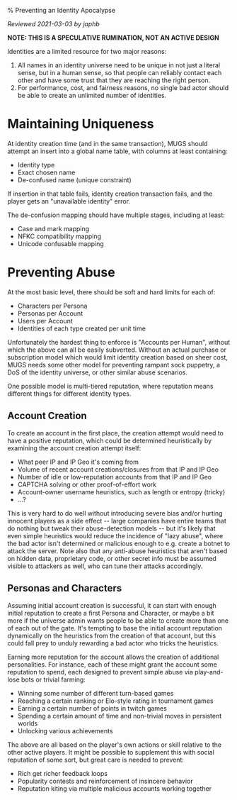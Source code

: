 % Preventing an Identity Apocalypse

*Reviewed 2021-03-03 by japhb*

**NOTE: THIS IS A SPECULATIVE RUMINATION, NOT AN ACTIVE DESIGN**


Identities are a limited resource for two major reasons:

1. All names in an identity universe need to be unique in not just a literal
   sense, but in a human sense, so that people can reliably contact each other
   and have some trust that they are reaching the right person.
2. For performance, cost, and fairness reasons, no single bad actor should be
   able to create an unlimited number of identities.


# Maintaining Uniqueness

At identity creation time (and in the same transaction), MUGS should attempt an
insert into a global name table, with columns at least containing:

* Identity type
* Exact chosen name
* De-confused name (unique constraint)

If insertion in that table fails, identity creation transaction fails, and the
player gets an "unavailable identity" error.

The de-confusion mapping should have multiple stages, including at least:

* Case and mark mapping
* NFKC compatibility mapping
* Unicode confusable mapping


# Preventing Abuse

At the most basic level, there should be soft and hard limits for each of:

* Characters per Persona
* Personas per Account
* Users per Account
* Identities of each type created per unit time

Unfortunately the hardest thing to enforce is "Accounts per Human", without
which the above can all be easily subverted.  Without an actual purchase or
subscription model which would limit identity creation based on sheer cost,
MUGS needs some other model for preventing rampant sock puppetry, a DoS of the
identity universe, or other similar abuse scenarios.

One possible model is multi-tiered reputation, where reputation means different
things for different identity types.


## Account Creation

To create an account in the first place, the creation attempt would need to
have a positive reputation, which could be determined heuristically by
examining the account creation attempt itself:

* What peer IP and IP Geo it's coming from
* Volume of recent account creations/closures from that IP and IP Geo
* Number of idle or low-reputation accounts from that IP and IP Geo
* CAPTCHA solving or other proof-of-effort work
* Account-owner username heuristics, such as length or entropy (tricky)
* ...?

This is very hard to do well without introducing severe bias and/or hurting
innocent players as a side effect -- large companies have entire teams that do
nothing but tweak their abuse-detection models -- but it's likely that even
simple heuristics would reduce the incidence of "lazy abuse", where the bad
actor isn't determined or malicious enough to e.g. create a botnet to attack
the server.  Note also that any anti-abuse heuristics that aren't based on
hidden data, proprietary code, or other secret info must be assumed visible to
attackers as well, who can tune their attacks accordingly.


## Personas and Characters

Assuming initial account creation is successful, it can start with enough
initial reputation to create a first Persona and Character, or maybe a bit more
if the universe admin wants people to be able to create more than one of each
out of the gate.  It's tempting to base the initial account reputation
dynamically on the heuristics from the creation of that account, but this could
fall prey to unduly rewarding a bad actor who tricks the heuristics.

Earning more reputation for the account allows the creation of additional
personalities.  For instance, each of these might grant the account some
reputation to spend, each designed to prevent simple abuse via play-and-lose
bots or trivial farming:

* Winning some number of different turn-based games
* Reaching a certain ranking or Elo-style rating in tournament games
* Earning a certain number of points in twitch games
* Spending a certain amount of time and non-trivial moves in persistent worlds
* Unlocking various achievements

The above are all based on the player's own actions or skill relative to the
other active players.  It might be possible to supplement this with social
reputation of some sort, but great care is needed to prevent:

* Rich get richer feedback loops
* Popularity contests and reinforcement of insincere behavior
* Reputation kiting via multiple malicious accounts working together
